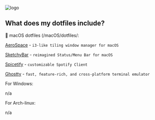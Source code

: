 ![logo](https://i.postimg.cc/vT66CFcW/Screenshot-2025-05-26-at-7-47-42-PM.png)

## What does my dotfiles include?

 macOS dotfiles (/macOS/dotfiles/:

[AeroSpace](https://nikitabobko.github.io/AeroSpace/guide) - `i3-like tiling window manager for macOS`

[SketchyBar](https://github.com/FelixKratz/SketchyBar) - `reimagined Status/Menu Bar for macOS`

[Spicetify](https://spicetify.app/) - `customizable Spotify Client`

[Ghostty](https://ghostty.org/) - `fast, feature-rich, and cross-platform terminal emulator`

For Windows:

n/a

For Arch-linux:

n/a
